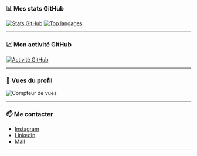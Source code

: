 ### 📊 Mes stats GitHub

[![Stats GitHub](https://github-readme-stats.vercel.app/api?username=helyio-dev&show_icons=true&theme=radical&hide_rank=true)](https://github.com/anuraghazra/github-readme-stats)
[![Top langages](https://github-readme-stats.vercel.app/api/top-langs/?username=helyio-dev&layout=compact&theme=radical)](https://github.com/anuraghazra/github-readme-stats)

---

### 📈 Mon activité GitHub

[![Activité GitHub](https://github-readme-activity-graph.vercel.app/graph?username=helyio-dev&GITHUBtheme=dark)](https://github.com/ashutosh00710/github-readme-activity-graph)

---

### 👀 Vues du profil

![Compteur de vues](https://komarev.com/ghpvc/?username=helyio-dev&color=blue)

---

### 📫 Me contacter

* [Instagram](https://www.instagram.com/shoirakan)
* [LinkedIn](https://www.linkedin.com/in/lilian-a-5b9b02263/)
* [Mail](helyio.dev@gmail.com)

---
